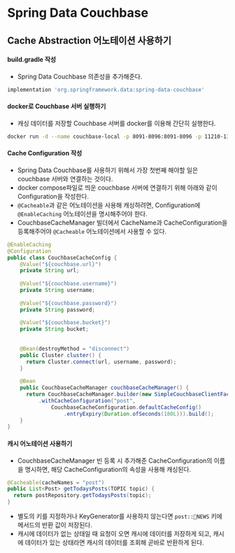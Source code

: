 # Spring Data Couchbase

## Cache Abstraction 어노테이션 사용하기

#### build.gradle 작성

* Spring Data Couchbase 의존성을 추가해준다.

```groovy
implementation 'org.springframework.data:spring-data-couchbase'
```

#### docker로 Couchbase 서버 실행하기

* 캐싱 데이터를 저장할 Couchbase 서버를 docker를 이용해 간단히 실행한다.

```sh
docker run -d --name couchbase-local -p 8091-8096:8091-8096 -p 11210-11211:11210-11211 couchbase
```

#### Cache Configuration 작성

* Spring Data Couchbase를 사용하기 위해서 가장 첫번째 해야할 일은 couchbase 서버와 연결하는 것이다.
* docker compose파일로 띄운 couchbase 서버에 연결하기 위해 아래와 같이 Configuration을 작성한다.
* `@Cacheable`과 같은 어노테이션을 사용해 캐싱하려면, Configuration에 `@EnableCaching` 어노테이션을 명시해주어야 한다.
* CouchbaseCacheManager 빌더에서 CacheName과 CacheConfiguration을 등록해주어야 `@Cacheable` 어노테이션에서 사용할 수 있다.

```java
@EnableCaching
@Configuration
public class CouchbaseCacheConfig {
    @Value("${couchbase.url}")
    private String url;
    
    @Value("${couchbase.username}")
    private String username;
    
    @Value("${couchbase.password}")
    private String password;
    
    @Value("${couchbase.bucket}")
    private String bucket;
    
    
    @Bean(destroyMethod = "disconnect")
    public Cluster cluster() {
      return Cluster.connect(url, username, password);
    }
    
    @Bean
    public CouchbaseCacheManager couchbaseCacheManager() {
      return CouchbaseCacheManager.builder(new SimpleCouchbaseClientFactory(cluster(), bucket, null))
          .withCacheConfiguration("post",
              CouchbaseCacheConfiguration.defaultCacheConfig()
                  .entryExpiry(Duration.ofSeconds(180L))).build();
    }
}
```

#### 캐시 어노테이션 사용하기

* CouchbaseCacheManager 빈 등록 시 추가해준 CacheConfiguration의 이름을 명시하면, 해당 CacheConfiguration의 속성을 사용해 캐싱된다.

```java
@Cacheable(cacheNames = "post")
public List<Post> getTodaysPosts(TOPIC topic) {
  return postRepository.getTodaysPosts(topic);
}
```

* 별도의 키를 지정하거나 KeyGenerator를 사용하지 않는다면 `post::NEWS` 키에 메서드의 반환 값이 저장된다.
* 캐시에 데이터가 없는 상태일 때 요청이 오면 캐시에 데이터를 저장하게 되고, 캐시에 데이터가 있는 상태라면 캐시의 데이터를 조회해 곧바로 반환하게 된다.
